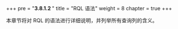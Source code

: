 +++
pre = "<b>3.8.1.2 </b>"
title = "RQL 语法"
weight = 8
chapter = true
+++

本章节将对 RQL 的语法进行详细说明，并列举所有查询列的含义。
